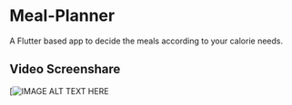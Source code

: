 # Meal-Planner
A Flutter based app to decide the meals according to your calorie needs.
## Video Screenshare
[![IMAGE ALT TEXT HERE](https://www.youtube.com/watch?v=JjZmM-79aiw)
